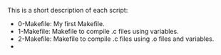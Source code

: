 This is a short description of each script:
+ 0-Makefile: My first Makefile.
+ 1-Makefile: Makefile to compile .c files using variables.
+ 2-Makefile: Makefile to compile .c files using .o files and variables.
+
